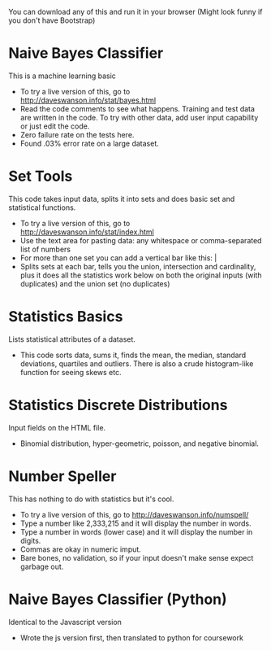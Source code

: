 You can download any of this and run it in your browser 
(Might look funny if you don't have Bootstrap)

# Naive Bayes Classifier
This is a machine learning basic
 * To try a live version of this, go to http://daveswanson.info/stat/bayes.html
 * Read the code comments to see what happens.  Training and test data are written in the code.  To try with other data, add user input capability or just edit the code.
 * Zero failure rate on the tests here.
 * Found .03% error rate on a large dataset.
 
# Set Tools
This code takes input data, splits it into sets and does basic set and statistical functions. 
 * To try a live version of this, go to http://daveswanson.info/stat/index.html
 * Use the text area for pasting data: any whitespace or comma-separated list of numbers
 * For more than one set you can add a vertical bar like this: |
 * Splits sets at each bar, tells you the union, intersection and cardinality, plus it does all the statistics work below on both the original inputs (with duplicates) and the union set (no duplicates)

# Statistics Basics
Lists statistical attributes of a dataset.  
 * This code sorts data, sums it, finds the mean, the median, standard deviations, quartiles and outliers.  There is also a crude histogram-like function for seeing skews etc.

# Statistics Discrete Distributions
Input fields on the HTML file. 
 * Binomial distribution, hyper-geometric, poisson, and negative binomial.
 
 # Number Speller
This has nothing to do with statistics but it's cool. 
 * To try a live version of this, go to http://daveswanson.info/numspell/
 * Type a number like 2,333,215 and it will display the number in words.
 * Type a number in words (lower case) and it will display the number in digits.
 * Commas are okay in numeric imput.
 * Bare bones, no validation, so if your input doesn't make sense expect garbage out.

# Naive Bayes Classifier (Python)
Identical to the Javascript version
* Wrote the js version first, then translated to python for coursework
